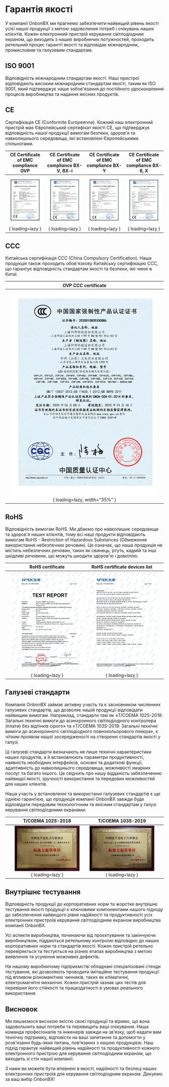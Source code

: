 # Гарантія якості

У компанії OnbonBX ми прагнемо забезпечити найвищий рівень якості усієї нашої продукції з метою задоволення потреб і очікувань наших клієнтів. Кожен електронний пристрій керування світлодіодним екраном, що виходить з наших виробничих потужностей, проходить ретельний процес гарантії якості та відповідає міжнародним, промисловим та галузевим стандартам.

## ISO 9001

Відповідність міжнародним стандартам якості. Наші пристрої відповідають високим міжнародним стандартам якості, таким як ISO 9001, який підтверджує наше зобов'язання до постійного удосконалення процесів виробництва та надання якісних продуктів.

## CE

Сертифікація CE (Conformite Europeenne). Кожний наш електронний пристрій має Європейський сертифікат якості CE, що підтверджує відповідність нашої продукції вимогам безпеки, здоров'я та навколишнього середовища, які встановлені Європейськими спільнотами.

|             CE Certificate of EMC compliance OVP             |         CE Certificate of EMC compliance BX-V, BX-i          |            CE Certificate of EMC compliance BX-Y             |           CE Certificate of EMC compliance BX-6, X           |
| :----------------------------------------------------------: | :----------------------------------------------------------: | :----------------------------------------------------------: | :----------------------------------------------------------: |
| ![CE Certificate of EMC compliance OVP](../../assets/images/certificates/CE_OVP.png){ loading=lazy } | ![CE Certificate of EMC compliance BX-V, BX-i](../../assets/images/certificates/CE_BX-V_BX-i.png){ loading=lazy } | ![CE Certificate of EMC compliance BX-Y](../../assets/images/certificates/CE_BX-Y.png){  loading=lazy } | ![CE Certificate of EMC compliance BX-6, X](../../assets/images/certificates/CE_BX-6_X.png){ loading=lazy } |

## CCC

Китайська сертифікація CCC (China Compulsory Certification). Наша продукція також проходить обов'язкову Китайську сертифікацію CCC, що гарантує відповідність стандартам якості та безпеки, які чинні в Китаї.

|      |                     OVP CCC certificate                      |      |
| :--: | :----------------------------------------------------------: | :--: |
|      | ![OVP CCC certificate](../../assets/images/certificates/CCC_OVP.png){ loading=lazy, width="35%" } |      |

## RoHS

Відповідність вимогам RoHS. Ми дбаємо про навколишнє середовище та здоров'я наших клієнтів, тому всі наші продукти відповідають вимогам RoHS - Restriction of Hazardous Substances (Обмеження використання небезпечних речовин). Це означає, що наша продукція не містить небезпечних речовин, таких як свинець, ртуть, кадмій та інші шкідливі речовини, що можуть шкодити здоров'ю і довкіллю.

|      |                       RoHS certificate                       |                RoHS certificate devices list                 |      |
| :--: | :----------------------------------------------------------: | :----------------------------------------------------------: | :--: |
|      | ![RoHS certificate](../../assets/images/certificates/RoHS_1.png){ loading=lazy } | ![RoHS certificate devices list](../../assets/images/certificates/RoHS_2.png){  loading=lazy } |      |

## Галузеві стандарти

Компанія OnbonBX займає активну участь та є засновником численних галузевих стандартів, що дозволяє нашій продукції відповідати найвищим вимогам. Наприклад, стандарти такі як «T/COEMA 102S-2018: Загальні технічні вимоги до асинхронного світлодіодного контролера (плати) без відтінків сірого» та «T/COEMA 103S-2019: Загальні технічні вимоги до асинхронного світлодіодного повнокольорового плеєра», є чітким проявом нашої зосередженості на створенні стандартів якості у галузі.

Ці галузеві стандарти визначають не лише технічні характеристики наших продуктів, а й встановлюють параметри продуктивності, наявність необхідних інтерфейсів, основні та додаткові функції, адаптивність до навколишнього середовища, можливості хмарних послуг та багато іншого. Це свідчить про нашу відданість забезпеченню найвищої якості, зручності використання та передових можливостей для наших клієнтів.

Наша участь у встановленні та використанні галузевих стандартів є ще однією гарантією, що продукція компанії OnbonBX завжди буде відповідати передовим технологічним та якісним стандартам у галузі керування світлодіодними екранами.

|      |                      T/COEMA 102S-2018                       |                      T/COEMA 103S-2019                       |      |
| :--: | :----------------------------------------------------------: | :----------------------------------------------------------: | :--: |
|      | ![T/COEMA 102S-2018](../../assets/images/certificates/T-COEMA_102S-2018.png){ loading=lazy } | ![T/COEMA 103S-2019](../../assets/images/certificates/T-COEMA_103S-2019.png){  loading=lazy } |      |

## Внутрішнє тестування

Відповідність продукції до корпоративних норм та жорстке внутрішнє тестування якості продукції є ключовими компонентами нашого підходу до забезпечення найвищого рівня надійності та продуктивності усіх електронних пристроїв керування світлодіодним екраном виробництва компанії OnbonBX.

Усі аспекти виробництва, починаючи від проєктування та закінчуючи виробництвом, піддаються ретельному контролю відповідно до наших корпоративних норм та стандартів якості. Кожен пристрій ретельно перевіряється та тестується на різних етапах виробництва з метою виявлення та усунення можливих дефектів.

На нашому виробничому підприємстві обладнані спеціалізовані стенди тестування, які дозволяють проводити імітаційне тестування продукції під впливом різноманітних чинників, таких як кліматичні, електромагнітні механічні. Кожен пристрій зазнає цих тестів для перевірки його стійкості та працездатності в умовах реального використання.

## Висновок

Ми пишаємося високою якістю своєї продукції та віримо, що вона задовольнить ваші потреби та перевищить ваші очікування. Наша команда професіоналів та інженерів завжди на зв'язку, щоб надати вам технічну підтримку, відповісти на ваші запитання та допомогти у розв'язанні будь-яких питань, пов'язаних з нашою продукцією. Наш підхід гарантує найвищий рівень надійності та продуктивності кожного електронного пристрою для керування світлодіодним екраном, що виходить зі стін нашої компанії.

З нами ви можете бути впевнені в якості, надійності та безпеці наших електронних пристроїв для керування світлодіодним екраном. Дякуємо за ваш вибір OnbonBX!